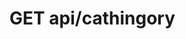 #  GET api/cathingory

<api-endpoint openapi-path="../../../endpointsinfo.yaml" method="GET" endpoint="/api/cathingory"/>